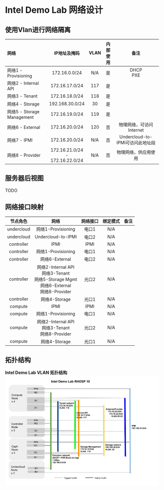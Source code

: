 # Intel Demo Lab 网络设计

## 使用Vlan进行网络隔离
网络|IP地址及掩码|VLAN|内部<br>使用|备注
:---|:----------:|:------:|:--:|:--:
网络1 - Provisioning|172.16.0.0/24|N/A|是|DHCP<br /> PXE
网络2 - Internal API|172.16.17.0/24|117|是|
网络3 - Tenant|172.16.18.0/24|118|是|
网络4 - Storage|192.168.30.0/24|30|是|
网络5 - Storage Management|172.16.19.0/24|119|是|
网络6 - External|172.16.20.0/24|120|否|物理网络，可访问Internet
网络7 - IPMI|172.16.20.0/24|N/A|否|Undercloud-to-IPMI可访问此地址段
网络8 - Provider|172.16.21.0/24<br />-<br />172.16.22.0/24|N/A|否|物理网络，供应用使用

## 服务器后视图
TODO

## 网络接口映射
节点角色|网络|网络接口|绑定模式|备注
:------:|:--:|:------:|:------:|:--:
undercloud|网络1-Provisioning|电口1|N/A|
undercloud|Undercloud-to-IPMI|电口2|N/A|
controller|IPMI|IPMI|N/A|
controller|网络1-Provisioning|电口1|N/A|
controller|网络6-External|电口2|N/A|
controller|网络2-Internal API<br />网络3-Tenant<br />网络5-Storage Mgmt<br />网络6-External<br />网络8-Provider|光口2|N/A|
controller|网络4-Storage|光口1|N/A|
compute|IPMI|IPMI|N/A|
compute|网络1-Provisioning|电口1|N/A|
compute|网络2-Internal API<br />网络3-Tenant<br />网络8-Provider|光口2|N/A|
compute|网络4-Storage|光口1|N/A|


## 拓扑结构
**Intel Demo Lab VLAN 拓扑结构**
![Intel Demo Lab VLAN 拓扑结构](./Intel-Demo-Lab.jpg)
